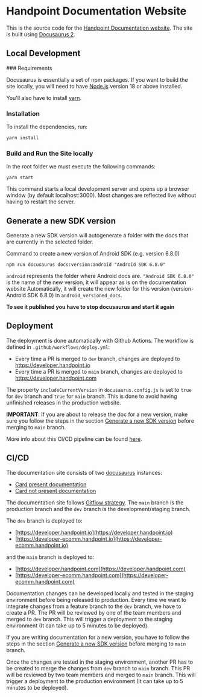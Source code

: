 # Handpoint Documentation Website

This is the source code for the [Handpoint Documentation website](https://developer.handpoint.com/). The site is built using [Docusaurus 2](https://docusaurus.io/).

## Local Development

### Requirements

Docusaurus is essentially a set of npm packages. If you want to build the site locally, you will need to have [Node.js](https://nodejs.org/en/) version 18 or above installed.

You'll also have to install [yarn](https://classic.yarnpkg.com/lang/en/docs/install/#mac-stable).

### Installation

To install the dependencies, run:

```bash
yarn install
```

### Build and Run the Site locally

In the root folder we must execute the following commands:

```console
yarn start
```

This command starts a local development server and opens up a browser window (by default localhost:3000). Most changes are reflected live without having to restart the server.

## <a name="generate-a-new-sdk-version"></a> Generate a new SDK version
Generate a new SDK version will autogenerate a folder with the docs that are currently in the selected folder.

Command to create a new version of Android SDK (e.g. version 6.8.0)

```console
npm run docusaurus docs:version:android "Android SDK 6.8.0"
```

`android` represents the folder where Android docs are. `"Android SDK 6.8.0"` is the name of the new version, it will appear as is on the documentation website
Automatically, it will create the new folder for this version (version-Android SDK 6.8.0) in `android_versioned_docs`. 

**To see it published you have to stop docusaurus and start it again**

## Deployment

The deployment is done automatically with Github Actions. The workflow is defined in `.github/workflows/deploy.yml`:

- Every time a PR is merged to `dev` branch, changes are deployed to https://developer.handpoint.io
- Every time a PR is merged to `main` branch, changes are deployed to https://developer.handpoint.com

The property `includeCurrentVersion` in `docusaurus.config.js` is set to `true` for `dev` branch and `true` for `main` branch. This is done to avoid having unfinished releases in the production website. 

**IMPORTANT**: If you are about to release the doc for a new version, make sure you follow the steps in the section [Generate a new SDK version](#generate-a-new-sdk-version) before merging to `main` branch.

More info about this CI/CD pipeline can be found [here](https://handpoint.atlassian.net/wiki/spaces/DP/pages/3598450735/Documentation+Site).

## CI/CD

The documentation site consists of two [docusaurus](https://docusaurus.io/) instances:

- [Card present documentation](https://developer.handpoint.com/)
- [Card not present documentation](https://developer-ecomm.handpoint.com/)

The documentation site follows [Gitflow strategy](https://docs.google.com/document/d/1nRKUXhPKga-UJ-UxXKYdssa9rKlyClNRfxM6J4fw11s/edit#heading=h.wy5fcj5rh5j6). The `main` branch is the production branch and the `dev` branch is the development/staging branch. 

The `dev` branch is deployed to:

- [https://developer.handpoint.io](https://developer.handpoint.io) 
- [https://developer-ecomm.handpoint.io](https://developer-ecomm.handpoint.io) 

and the `main` branch is deployed to:
 
- [https://developer.handpoint.com](https://developer.handpoint.com) 
- [https://developer-ecomm.handpoint.com](https://developer-ecomm.handpoint.com) 

Documentation changes can be developed locally and tested in the staging environment before being released to production.
Every time we want to integrate changes from a feature branch to the `dev` branch, we have to create a PR. The PR will be reviewed by one of the team members and merged to `dev` branch. This will trigger a deployment to the staging environment (It can take up to 5 minutes to be deployed). 

If you are writing documentation for a new version, you have to follow the steps in the section [Generate a new SDK version](#generate-a-new-sdk-version) before merging to `main` branch.

Once the changes are tested in the staging environment, another PR has to be created to merge the changes from `dev` branch to `main` branch. This PR will be reviewed by two team members and merged to `main` branch. This will trigger a deployment to the production environment (It can take up to 5 minutes to be deployed).
